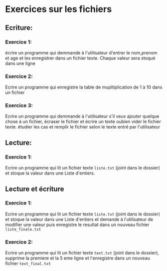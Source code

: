 # Exercices sur les fichiers
## Ecriture:
### Exercice 1:
écrire un programme qui demmande à l'utilisateur d'entrer le nom,prenom et age et les enregistrer dans un fichier texte. Chaque valeur sera stoqué dans une ligne

### Exercice 2:
Ecrire un programme qui enregistre la table de mupltiplication de 1 à 10 dans un fichier

### Exercice 3:
Ecrire un programme qui demmande à l'utilisateur s'il veux ajouter quelque chose à un fichier, écraser le fichier et écrire un texte oubien vider le fichier texte. étudier les cas et remplir le fichier selon le texte entré par l'utilisateur

## Lecture:
### Exercice 1:
Ecrire un programme qui lit un fichier texte `liste.txt` (joint dans le dossier) et stoque la valeur dans une Liste d'entiers.

## Lecture et écriture
### Exercice 1:
Ecrire un programme qui lit un fichier texte `liste.txt` (joint dans le dossier) et stoque la valeur dans une Liste d'entiers et demande à l'utilisateur de modifier une valeur puis enregistre le resultat dans un nouveau fichier `liste_finale.txt`

### Exercice 2:
Ecrire un programme qui lit un fichier texte `text.txt` (joint dans le dossier), supprime la premiere et la 5 eme ligne et l'enregistre dans un nouveau fichier `text_final.txt`

